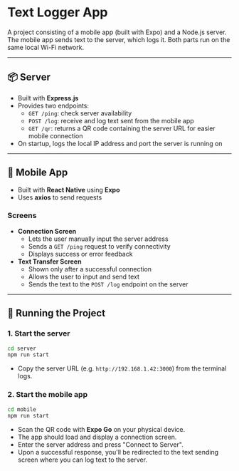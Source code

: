# Text Logger App

A project consisting of a mobile app (built with Expo) and a Node.js server. The mobile app sends text to the server, which logs it. Both parts run on the same local Wi-Fi network.

---

## 📦 Server

- Built with **Express.js**
- Provides two endpoints:
  - `GET /ping`: check server availability
  - `POST /log`: receive and log text sent from the mobile app
  - `GET /qr`: returns a QR code containing the server URL for easier mobile connection
- On startup, logs the local IP address and port the server is running on

---

## 📱 Mobile App

- Built with **React Native** using **Expo**
- Uses **axios** to send requests

### Screens

- **Connection Screen**
  - Lets the user manually input the server address
  - Sends a `GET /ping` request to verify connectivity
  - Displays success or error feedback
- **Text Transfer Screen**
  - Shown only after a successful connection
  - Allows the user to input and send text
  - Sends the text to the `POST /log` endpoint on the server

---

## 🚀 Running the Project

### 1. Start the server

```bash
cd server
npm run start
```

- Copy the server URL (e.g. `http://192.168.1.42:3000`) from the terminal logs.

### 2. Start the mobile app

```bash
cd mobile
npm run start
```

- Scan the QR code with **Expo Go** on your physical device.
- The app should load and display a connection screen.
- Enter the server address and press "Connect to Server".
- Upon a successful response, you'll be redirected to the text sending screen where you can log text to the server.
